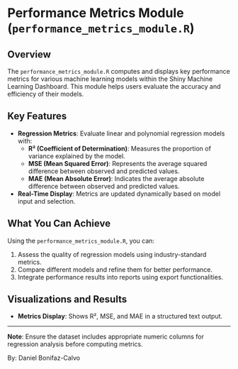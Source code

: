 # Performance Metrics Module (`performance_metrics_module.R`)

## Overview
The `performance_metrics_module.R` computes and displays key performance metrics for various machine learning models within the Shiny Machine Learning Dashboard. This module helps users evaluate the accuracy and efficiency of their models.

## Key Features
- **Regression Metrics**: Evaluate linear and polynomial regression models with:
  - **R² (Coefficient of Determination)**: Measures the proportion of variance explained by the model.
  - **MSE (Mean Squared Error)**: Represents the average squared difference between observed and predicted values.
  - **MAE (Mean Absolute Error)**: Indicates the average absolute difference between observed and predicted values.
- **Real-Time Display**: Metrics are updated dynamically based on model input and selection.

## What You Can Achieve
Using the `performance_metrics_module.R`, you can:
1. Assess the quality of regression models using industry-standard metrics.
2. Compare different models and refine them for better performance.
3. Integrate performance results into reports using export functionalities.

## Visualizations and Results
- **Metrics Display**: Shows R², MSE, and MAE in a structured text output.

---

**Note**: Ensure the dataset includes appropriate numeric columns for regression analysis before computing metrics.

By: Daniel Bonifaz-Calvo
